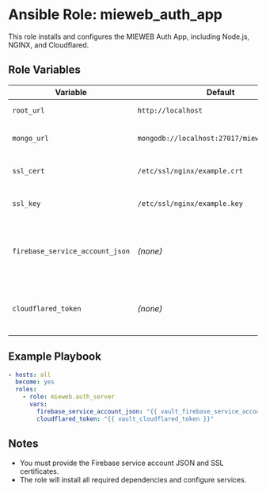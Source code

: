 # Ansible Role: mieweb_auth_app

This role installs and configures the MIEWEB Auth App, including Node.js, NGINX, and Cloudflared.

## Role Variables

| Variable                        | Default                                      | Description                                      |
|---------------------------------|----------------------------------------------|--------------------------------------------------|
| `root_url`                      | `http://localhost`                           | Application root URL                             |
| `mongo_url`                     | `mongodb://localhost:27017/mieweb_auth_app`  | MongoDB connection string                        |
| `ssl_cert`                      | `/etc/ssl/nginx/example.crt`                 | Path to SSL certificate for NGINX                |
| `ssl_key`                       | `/etc/ssl/nginx/example.key`                 | Path to SSL key for NGINX                        |
| `firebase_service_account_json` | *(none)*                                     | Firebase service account JSON (provide securely)  |
| `cloudflared_token`             | *(none)*                                     | Cloudflared service token (provide securely)      |

## Example Playbook

```yaml
- hosts: all
  become: yes
  roles:
    - role: mieweb.auth_server
      vars:
        firebase_service_account_json: "{{ vault_firebase_service_account_json }}"
        cloudflared_token: "{{ vault_cloudflared_token }}"
```

## Notes
- You must provide the Firebase service account JSON and SSL certificates.
- The role will install all required dependencies and configure services.
